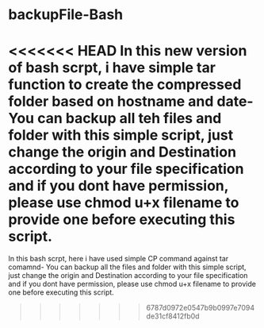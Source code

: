 # backupFile-Bash

<<<<<<< HEAD
In this new version of bash scrpt, i have simple tar function to create the compressed folder based on hostname and date- You can backup all teh files and folder with this simple script, just change the origin and Destination according to your file specification and if you dont have permission, please use chmod u+x filename to provide one before executing this script.
=======
In this  bash scrpt, here i have used simple CP command against tar comamnd- You can backup all the files and folder with this simple script, just change the origin and Destination according to your file specification and if you dont have permission, please use chmod u+x filename to provide one before executing this script.
>>>>>>> 6787d0972e0547b9b0997e7094de31cf8412fb0d
